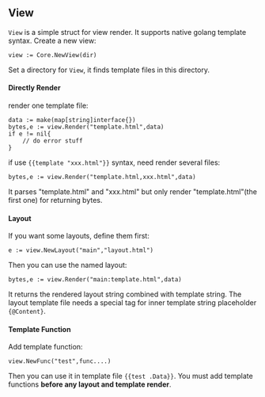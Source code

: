 ## View

`View` is a simple struct for view render. It supports native golang template syntax. Create a new view:

    view := Core.NewView(dir)

Set a directory for `View`, it finds template files in this directory.

#### Directly Render

render one template file:

    data := make(map[string]interface{})
    bytes,e := view.Render("template.html",data)
    if e != nil{
        // do error stuff
    }

if use `{{template "xxx.html"}}` syntax, need render several files:

    bytes,e := view.Render("template.html,xxx.html",data)

It parses "template.html" and "xxx.html" but only render "template.html"(the first one) for returning bytes.

#### Layout

If you want some layouts, define them first:

    e := view.NewLayout("main","layout.html")

Then you can use the named layout:

    bytes,e := view.Render("main:template.html",data)

It returns the rendered layout string combined with template string.
The layout template file needs a special tag for inner template string placeholder `{@Content}`.

#### Template Function

Add template function:

    view.NewFunc("test",func....)

Then you can use it in template file `{{test .Data}}`.
You must add template functions **before any layout and template render**.